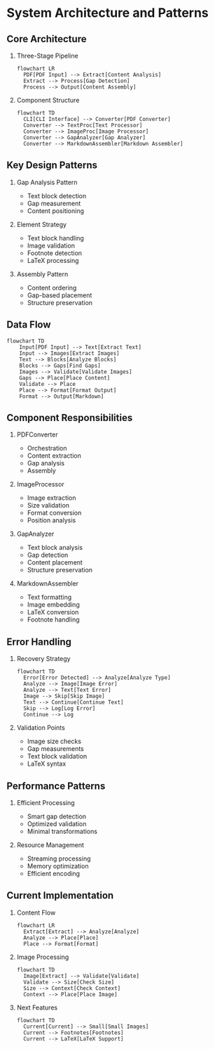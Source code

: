 # System Architecture and Patterns

## Core Architecture
1. Three-Stage Pipeline
   ```mermaid
   flowchart LR
     PDF[PDF Input] --> Extract[Content Analysis]
     Extract --> Process[Gap Detection]
     Process --> Output[Content Assembly]
   ```

2. Component Structure
   ```mermaid
   flowchart TD
     CLI[CLI Interface] --> Converter[PDF Converter]
     Converter --> TextProc[Text Processor]
     Converter --> ImageProc[Image Processor]
     Converter --> GapAnalyzer[Gap Analyzer]
     Converter --> MarkdownAssembler[Markdown Assembler]
   ```

## Key Design Patterns
1. Gap Analysis Pattern
   - Text block detection
   - Gap measurement
   - Content positioning

2. Element Strategy
   - Text block handling
   - Image validation
   - Footnote detection
   - LaTeX processing

3. Assembly Pattern
   - Content ordering
   - Gap-based placement
   - Structure preservation

## Data Flow
```mermaid
flowchart TD
    Input[PDF Input] --> Text[Extract Text]
    Input --> Images[Extract Images]
    Text --> Blocks[Analyze Blocks]
    Blocks --> Gaps[Find Gaps]
    Images --> Validate[Validate Images]
    Gaps --> Place[Place Content]
    Validate --> Place
    Place --> Format[Format Output]
    Format --> Output[Markdown]
```

## Component Responsibilities
1. PDFConverter
   - Orchestration
   - Content extraction
   - Gap analysis
   - Assembly

2. ImageProcessor
   - Image extraction
   - Size validation
   - Format conversion
   - Position analysis

3. GapAnalyzer
   - Text block analysis
   - Gap detection
   - Content placement
   - Structure preservation

4. MarkdownAssembler
   - Text formatting
   - Image embedding
   - LaTeX conversion
   - Footnote handling

## Error Handling
1. Recovery Strategy
   ```mermaid
   flowchart TD
     Error[Error Detected] --> Analyze[Analyze Type]
     Analyze --> Image[Image Error]
     Analyze --> Text[Text Error]
     Image --> Skip[Skip Image]
     Text --> Continue[Continue Text]
     Skip --> Log[Log Error]
     Continue --> Log
   ```

2. Validation Points
   - Image size checks
   - Gap measurements
   - Text block validation
   - LaTeX syntax

## Performance Patterns
1. Efficient Processing
   - Smart gap detection
   - Optimized validation
   - Minimal transformations

2. Resource Management
   - Streaming processing
   - Memory optimization
   - Efficient encoding

## Current Implementation
1. Content Flow
   ```mermaid
   flowchart LR
     Extract[Extract] --> Analyze[Analyze]
     Analyze --> Place[Place]
     Place --> Format[Format]
   ```

2. Image Processing
   ```mermaid
   flowchart TD
     Image[Extract] --> Validate[Validate]
     Validate --> Size[Check Size]
     Size --> Context[Check Context]
     Context --> Place[Place Image]
   ```

3. Next Features
   ```mermaid
   flowchart TD
     Current[Current] --> Small[Small Images]
     Current --> Footnotes[Footnotes]
     Current --> LaTeX[LaTeX Support]
   ```
